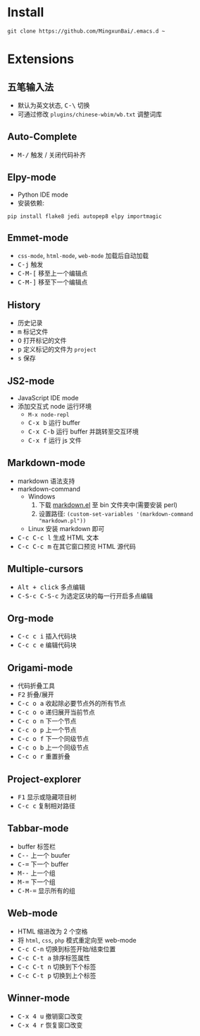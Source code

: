Install
====================
```
git clone https://github.com/MingxunBai/.emacs.d ~
```

Extensions
====================

五笔输入法
--------------------
- 默认为英文状态, <kbd>C-\\</kbd> 切换
- 可通过修改 `plugins/chinese-wbim/wb.txt` 调整词库

Auto-Complete
--------------------
- <kbd>M-/</kbd> 触发 / 关闭代码补齐

Elpy-mode
--------------------
- Python IDE mode
- 安装依赖:
```
pip install flake8 jedi autopep8 elpy importmagic
```

Emmet-mode
--------------------
- `css-mode`, `html-mode`, `web-mode` 加载后自动加载
- <kbd>C-j</kbd> 触发
- <kbd>C-M-[</kbd> 移至上一个编辑点
- <kbd>C-M-]</kbd> 移至下一个编辑点

History
--------------------
- 历史记录
- <kbd>m</kbd> 标记文件
- <kbd>O</kbd> 打开标记的文件
- <kbd>p</kbd> 定义标记的文件为 `project`
- <kbd>s</kbd> 保存

JS2-mode
--------------------
- JavaScript IDE mode
- 添加交互式 node 运行环境
  + ``` M-x node-repl ```
  + <kbd>C-x b</kbd>  运行 buffer
  + <kbd>C-x C-b</kbd>  运行 buffer 并跳转至交互环境
  + <kbd>C-x f</kbd>  运行 js 文件

Markdown-mode
--------------------
- markdown 语法支持
- markdown-command
  + Windows
    1. 下载 [markdown.el](http://daringfireball.net/projects/markdown/) 至 bin 文件夹中(需要安装 perl)
    2. 设置路径: `(custom-set-variables '(markdown-command "markdown.pl"))`
  + Linux 安装 markdown 即可
- <kbd>C-c C-c l</kbd> 生成 HTML 文本
- <kbd>C-c C-c m</kbd> 在其它窗口预览 HTML 源代码

Multiple-cursors
--------------------
- <kbd>Alt + click</kbd> 多点编辑
- <kbd>C-S-c C-S-c</kbd> 为选定区块的每一行开启多点编辑

Org-mode
--------------------
- <kbd>C-c c i</kbd> 插入代码块
- <kbd>C-c c e</kbd> 编辑代码块

Origami-mode
--------------------
- 代码折叠工具
- <kbd>F2</kbd> 折叠/展开
- <kbd>C-c o a</kbd> 收起除必要节点外的所有节点
- <kbd>C-c o o</kbd> 递归展开当前节点
- <kbd>C-c o n</kbd> 下一个节点
- <kbd>C-c o p</kbd> 上一个节点
- <kbd>C-c o f</kbd> 下一个同级节点
- <kbd>C-c o b</kbd> 上一个同级节点
- <kbd>C-c o r</kbd> 重置折叠

Project-explorer
--------------------
- <kbd>F1</kbd> 显示或隐藏项目树
- <kbd>C-c c</kbd> 复制相对路径

Tabbar-mode
--------------------
- buffer 标签栏
- <kbd>C--</kbd> 上一个 buufer
- <kbd>C-=</kbd> 下一个 buffer
- <kbd>M--</kbd> 上一个组
- <kbd>M-=</kbd> 下一个组
- <kbd>C-M-=</kbd> 显示所有的组

Web-mode
--------------------
- HTML 缩进改为 2 个空格
- 将 `html`, `css`, `php` 模式重定向至 web-mode
- <kbd>C-c C-n</kbd> 切换到标签开始/结束位置
- <kbd>C-c C-t a</kbd> 排序标签属性
- <kbd>C-c C-t n</kbd> 切换到下个标签
- <kbd>C-c C-t p</kbd> 切换到上个标签

Winner-mode
--------------------
- <kbd>C-x 4 u</kbd> 撤销窗口改变
- <kbd>C-x 4 r</kbd> 恢复窗口改变
